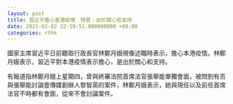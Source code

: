 ```yaml
---
layout: post
title: 習近平擔⼼⾹港疫情　特⾸：出於關⼼和⽀持
date: 2021-02-02 22:59:51.000000000 +08:00
categories: rthk
---
```


國家主席習近平日前聽取⾏政長官林鄭⽉娥視像述職時表示，擔心本港疫情。林鄭月娥表示，習近平對本港疫情表⽰擔⼼，是出於關⼼和⽀持。

有報道指林鄭月娥上星期四，曾與終審法院首席法官張舉能單獨會面，被問到有否與張舉能討論壹傳媒創辦人黎智英的案件，林鄭月娥表示，她與現任以及前任首席法官不時都有會面，從來不會討論案件。
